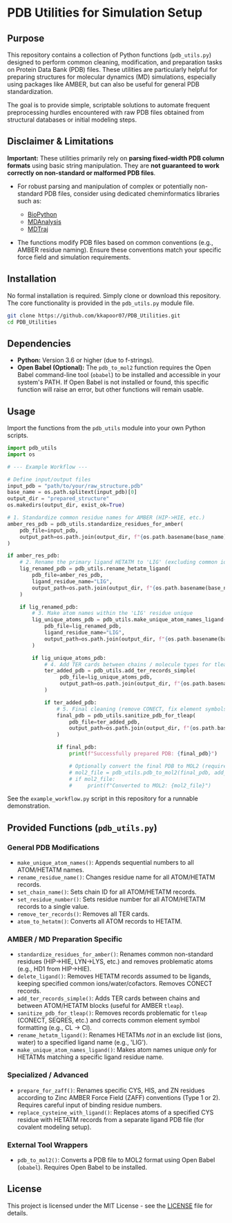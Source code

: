 # PDB Utilities for Simulation Setup

## Purpose

This repository contains a collection of Python functions (`pdb_utils.py`) designed to perform common cleaning, modification, and preparation tasks on Protein Data Bank (PDB) files. These utilities are particularly helpful for preparing structures for molecular dynamics (MD) simulations, especially using packages like AMBER, but can also be useful for general PDB standardization.

The goal is to provide simple, scriptable solutions to automate frequent preprocessing hurdles encountered with raw PDB files obtained from structural databases or initial modeling steps.

## Disclaimer & Limitations

**Important:** These utilities primarily rely on **parsing fixed-width PDB column formats** using basic string manipulation. They are **not guaranteed to work correctly on non-standard or malformed PDB files**.

*   For robust parsing and manipulation of complex or potentially non-standard PDB files, consider using dedicated cheminformatics libraries such as:
    *   [BioPython](https://biopython.org/)
    *   [MDAnalysis](https://www.mdanalysis.org/)
    *   [MDTraj](https://www.mdtraj.org/)

*   The functions modify PDB files based on common conventions (e.g., AMBER residue naming). Ensure these conventions match your specific force field and simulation requirements.

## Installation

No formal installation is required. Simply clone or download this repository. The core functionality is provided in the `pdb_utils.py` module file.

```bash
git clone https://github.com/kkapoor07/PDB_Utilities.git
cd PDB_Utilities
```

## Dependencies

*   **Python:** Version 3.6 or higher (due to f-strings).
*   **Open Babel (Optional):** The `pdb_to_mol2` function requires the Open Babel command-line tool (`obabel`) to be installed and accessible in your system's PATH. If Open Babel is not installed or found, this specific function will raise an error, but other functions will remain usable.

## Usage

Import the functions from the `pdb_utils` module into your own Python scripts.

```python
import pdb_utils
import os

# --- Example Workflow ---

# Define input/output files
input_pdb = "path/to/your/raw_structure.pdb"
base_name = os.path.splitext(input_pdb)[0]
output_dir = "prepared_structure"
os.makedirs(output_dir, exist_ok=True)

# 1. Standardize common residue names for AMBER (HIP->HIE, etc.)
amber_res_pdb = pdb_utils.standardize_residues_for_amber(
    pdb_file=input_pdb,
    output_path=os.path.join(output_dir, f"{os.path.basename(base_name)}_amber_res.pdb")
)

if amber_res_pdb:
    # 2. Rename the primary ligand HETATM to 'LIG' (excluding common ions/water)
    lig_renamed_pdb = pdb_utils.rename_hetatm_ligand(
        pdb_file=amber_res_pdb,
        ligand_residue_name="LIG",
        output_path=os.path.join(output_dir, f"{os.path.basename(base_name)}_ligname.pdb")
    )

    if lig_renamed_pdb:
        # 3. Make atom names within the 'LIG' residue unique
        lig_unique_atoms_pdb = pdb_utils.make_unique_atom_names_ligand(
            pdb_file=lig_renamed_pdb,
            ligand_residue_name="LIG",
            output_path=os.path.join(output_dir, f"{os.path.basename(base_name)}_ligunique.pdb")
        )

        if lig_unique_atoms_pdb:
            # 4. Add TER cards between chains / molecule types for tleap
            ter_added_pdb = pdb_utils.add_ter_records_simple(
                 pdb_file=lig_unique_atoms_pdb,
                 output_path=os.path.join(output_dir, f"{os.path.basename(base_name)}_ter.pdb")
            )

            if ter_added_pdb:
                # 5. Final cleaning (remove CONECT, fix element symbols) for tleap
                final_pdb = pdb_utils.sanitize_pdb_for_tleap(
                    pdb_file=ter_added_pdb,
                    output_path=os.path.join(output_dir, f"{os.path.basename(base_name)}_final.pdb")
                )

                if final_pdb:
                    print(f"Successfully prepared PDB: {final_pdb}")

                    # Optionally convert the final PDB to MOL2 (requires obabel)
                    # mol2_file = pdb_utils.pdb_to_mol2(final_pdb, add_hydrogens=False)
                    # if mol2_file:
                    #     print(f"Converted to MOL2: {mol2_file}")

```

See the `example_workflow.py` script in this repository for a runnable demonstration.

## Provided Functions (`pdb_utils.py`)

### General PDB Modifications

*   `make_unique_atom_names()`: Appends sequential numbers to all ATOM/HETATM names.
*   `rename_residue_name()`: Changes residue name for all ATOM/HETATM records.
*   `set_chain_name()`: Sets chain ID for all ATOM/HETATM records.
*   `set_residue_number()`: Sets residue number for all ATOM/HETATM records to a single value.
*   `remove_ter_records()`: Removes all TER cards.
*   `atom_to_hetatm()`: Converts all ATOM records to HETATM.

### AMBER / MD Preparation Specific

*   `standardize_residues_for_amber()`: Renames common non-standard residues (HIP->HIE, LYN->LYS, etc.) and removes problematic atoms (e.g., HD1 from HIP->HIE).
*   `delete_ligand()`: Removes HETATM records assumed to be ligands, keeping specified common ions/water/cofactors. Removes CONECT records.
*   `add_ter_records_simple()`: Adds TER cards between chains and between ATOM/HETATM blocks (useful for AMBER `tleap`).
*   `sanitize_pdb_for_tleap()`: Removes records problematic for `tleap` (CONECT, SEQRES, etc.) and corrects common element symbol formatting (e.g., CL -> Cl).
*   `rename_hetatm_ligand()`: Renames HETATMs *not* in an exclude list (ions, water) to a specified ligand name (e.g., 'LIG').
*   `make_unique_atom_names_ligand()`: Makes atom names unique *only* for HETATMs matching a specific ligand residue name.

### Specialized / Advanced

*   `prepare_for_zaff()`: Renames specific CYS, HIS, and ZN residues according to Zinc AMBER Force Field (ZAFF) conventions (Type 1 or 2). Requires careful input of binding residue numbers.
*   `replace_cysteine_with_ligand()`: Replaces atoms of a specified CYS residue with HETATM records from a separate ligand PDB file (for covalent modeling setup).

### External Tool Wrappers

*   `pdb_to_mol2()`: Converts a PDB file to MOL2 format using Open Babel (`obabel`). Requires Open Babel to be installed.

## License

This project is licensed under the MIT License - see the [LICENSE](LICENSE) file for details.

